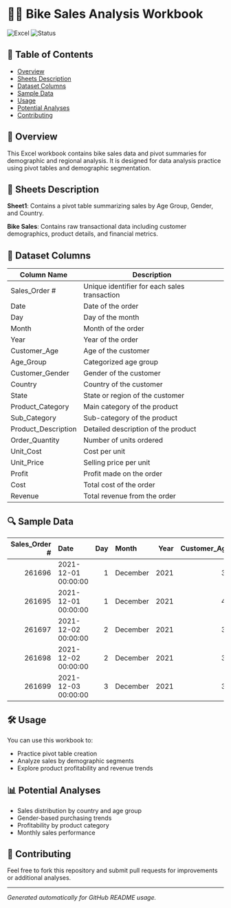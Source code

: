 # 🚴‍♂️ Bike Sales Analysis Workbook

![Excel](https://img.shields.io/badge/Excel-Workbook-green) ![Status](https://img.shields.io/badge/Status-Analyzed-blue)

## 📂 Table of Contents
- [Overview](#overview)
- [Sheets Description](#sheets-description)
- [Dataset Columns](#dataset-columns)
- [Sample Data](#sample-data)
- [Usage](#usage)
- [Potential Analyses](#potential-analyses)
- [Contributing](#contributing)

## 📌 Overview
This Excel workbook contains bike sales data and pivot summaries for demographic and regional analysis. It is designed for data analysis practice using pivot tables and demographic segmentation.

## 📑 Sheets Description
**Sheet1**: Contains a pivot table summarizing sales by Age Group, Gender, and Country.

**Bike Sales**: Contains raw transactional data including customer demographics, product details, and financial metrics.

## 🧾 Dataset Columns
| Column Name | Description |
|-------------|-------------|
| Sales_Order # | Unique identifier for each sales transaction |
| Date | Date of the order |
| Day | Day of the month |
| Month | Month of the order |
| Year | Year of the order |
| Customer_Age | Age of the customer |
| Age_Group | Categorized age group |
| Customer_Gender | Gender of the customer |
| Country | Country of the customer |
| State | State or region of the customer |
| Product_Category | Main category of the product |
| Sub_Category | Sub-category of the product |
| Product_Description | Detailed description of the product |
| Order_Quantity | Number of units ordered |
| Unit_Cost | Cost per unit |
| Unit_Price | Selling price per unit |
| Profit | Profit made on the order |
| Cost | Total cost of the order |
| Revenue | Total revenue from the order |

## 🔍 Sample Data
|   Sales_Order # | Date                |   Day | Month    |   Year |   Customer_Age | Age_Group            | Customer_Gender   | Country        | State           | Product_Category   | Sub_Category   | Product_Description       |   Order_Quantity |    Unit_Cost  |    Unit_Price  |    Profit  |    Cost  |   Revenue |
|----------------:|:--------------------|------:|:---------|-------:|---------------:|:---------------------|:------------------|:---------------|:----------------|:-------------------|:---------------|:--------------------------|-----------------:|--------------:|---------------:|-----------:|---------:|----------:|
|          261696 | 2021-12-01 00:00:00 |     1 | December |   2021 |             39 | Adults (35-64)       | F                 | United States  | California      | Bikes              | Mountain Bikes | Mountain-200 Black, 46    |                4 |          1252 |           2295 |       4172 |     5008 |      9180 |
|          261695 | 2021-12-01 00:00:00 |     1 | December |   2021 |             44 | Adults (35-64)       | M                 | United Kingdom | England         | Bikes              | Mountain Bikes | Mountain-200 Silver, 42   |                1 |          1266 |           2320 |       1054 |     1266 |      2320 |
|          261697 | 2021-12-02 00:00:00 |     2 | December |   2021 |             37 | Adults (35-64)       | M                 | United States  | California      | Bikes              | Mountain Bikes | Mountain-400-W Silver, 46 |                2 |           420 |            769 |        698 |      840 |      1538 |
|          261698 | 2021-12-02 00:00:00 |     2 | December |   2021 |             31 | Young Adults (25-34) | F                 | Australia      | New South Wales | Bikes              | Mountain Bikes | Mountain-400-W Silver, 42 |                1 |           420 |            769 |        349 |      420 |       769 |
|          261699 | 2021-12-03 00:00:00 |     3 | December |   2021 |             37 | Adults (35-64)       | F                 | United  States | California      | Bikes              | Mountain Bikes | Mountain-200 Black, 46    |                2 |          1252 |           2295 |       2086 |     2504 |      4590 |

## 🛠️ Usage
You can use this workbook to:
- Practice pivot table creation
- Analyze sales by demographic segments
- Explore product profitability and revenue trends

## 📊 Potential Analyses
- Sales distribution by country and age group
- Gender-based purchasing trends
- Profitability by product category
- Monthly sales performance

## 🤝 Contributing
Feel free to fork this repository and submit pull requests for improvements or additional analyses.

---
_Generated automatically for GitHub README usage._

